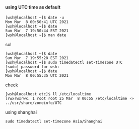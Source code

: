 #### using UTC time as default
```
[wsh@localhost ~]$ date -u
Mon Mar  8 00:50:41 UTC 2021
[wsh@localhost ~]$ date
Sun Mar  7 19:50:44 EST 2021
[wsh@localhost ~]$ man date
```
sol
```
[wsh@localhost ~]$ date
Sun Mar  7 19:55:28 EST 2021
[wsh@localhost ~]$ sudo timedatectl set-timezone UTC
[sudo] password for wsh:
[wsh@localhost ~]$ date
Mon Mar  8 00:55:35 UTC 2021
```
check
```
[wsh@localhost etc]$ ll /etc/localtime
lrwxrwxrwx. 1 root root 25 Mar  8 00:55 /etc/localtime -> ../usr/share/zoneinfo/UTC
```
using shanghai
```
sudo timedatectl set-timezone Asia/Shanghai
```
